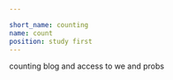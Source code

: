 ```yaml
---

short_name: counting
name: count
position: study first
---
```

counting blog and access to we and probs 

